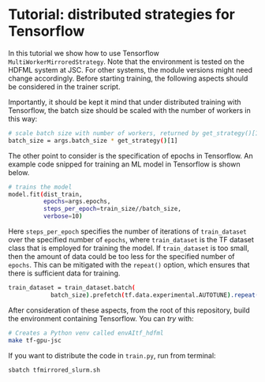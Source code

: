 # Tutorial: distributed strategies for Tensorflow

In this tutorial we show how to use Tensorflow `MultiWorkerMirroredStrategy`.
Note that the environment is tested on the HDFML system at JSC.
For other systems, the module versions might need change accordingly.
Before starting training, the following aspects should be considered in the trainer script.

Importantly, it should be kept it mind that under distributed training with Tensorflow,
the batch size should be scaled with the number of workers in this way:

```bash
# scale batch size with number of workers, returned by get_strategy()[1]
batch_size = args.batch_size * get_strategy()[1]
```

The other point to consider is the specification of epochs in Tensorflow.
An example code snipped for training an ML model in Tensorflow is shown below.

```bash
# trains the model
model.fit(dist_train,
          epochs=args.epochs,
          steps_per_epoch=train_size//batch_size,
          verbose=10)
```

Here `steps_per_epoch` specifies the number of iterations of `train_dataset`
over the specified number of `epochs`, where `train_dataset`
is the TF dataset class that is employed for training the model.
If `train_dataset` is too small, then the amount of data could be too less
for the specified number of `epochs`. This can be mitigated with the `repeat()`
option, which ensures that there is sufficient data for training.

```bash
train_dataset = train_dataset.batch(
            batch_size).prefetch(tf.data.experimental.AUTOTUNE).repeat()
```

After consideration of these aspects, from the root of this repository,
build the environment containing Tensorflow. You can *try* with:

```bash
# Creates a Python venv called envAItf_hdfml
make tf-gpu-jsc
```

If you want to distribute the code in `train.py`, run from terminal:

```bash
sbatch tfmirrored_slurm.sh
```
